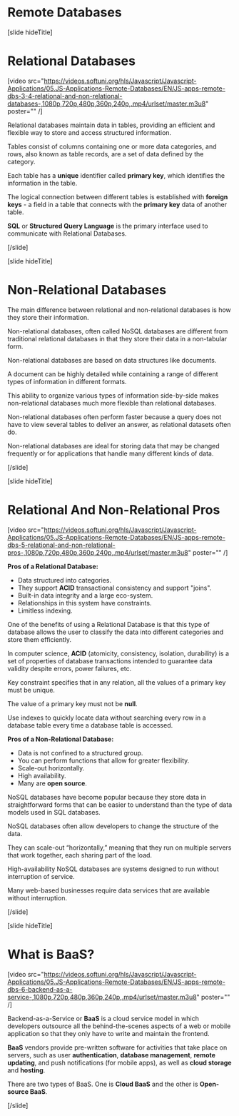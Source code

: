 # Remote Databases

[slide hideTitle]

# Relational Databases

[video src="https://videos.softuni.org/hls/Javascript/Javascript-Applications/05.JS-Applications-Remote-Databases/EN/JS-apps-remote-dbs-3-4-relational-and-non-relational-databases-,1080p,720p,480p,360p,240p,.mp4/urlset/master.m3u8" poster="" /]

Relational databases maintain data in tables, providing an efficient and flexible way to store and access structured information. 

Tables consist of columns containing one or more data categories, and rows, also known as table records, are a set of data defined by the category.

Each table has a **unique** identifier called **primary key**, which identifies the information in the table.

The logical connection between different tables is established with  **foreign keys** -  a field in a table that connects with the **primary key** data of another table.

**SQL** or **Structured Query Language** is the primary interface used to communicate with Relational Databases.

[/slide]

[slide hideTitle]

# Non-Relational Databases

The main difference between relational and non-relational databases is how they store their information.

Non-relational databases, often called NoSQL databases are different from traditional relational databases in that they store their data in a non-tabular form. 

Non-relational databases are based on data structures like documents. 

A document can be highly detailed while containing a range of different types of information in different formats. 

This ability to organize various types of information side-by-side makes non-relational databases much more flexible than relational databases.

Non-relational databases often perform faster because a query does not have to view several tables to deliver an answer, as relational datasets often do. 

Non-relational databases are ideal for storing data that may be changed frequently or for applications that handle many different kinds of data.

[/slide]

[slide hideTitle]

# Relational And Non-Relational Pros

[video src="https://videos.softuni.org/hls/Javascript/Javascript-Applications/05.JS-Applications-Remote-Databases/EN/JS-apps-remote-dbs-5-relational-and-non-relational-pros-,1080p,720p,480p,360p,240p,.mp4/urlset/master.m3u8" poster="" /]

**Pros of a Relational Database:**
- Data structured into categories.
- They support **ACID** transactional consistency and support "joins".
- Built-in data integrity and a large eco-system.
- Relationships in this system have constraints.
- Limitless indexing.

One of the benefits of using a Relational Database is that this type of database allows the user to classify the data into different categories and store them efficiently. 

In computer science, **ACID** (atomicity, consistency, isolation, durability) is a set of properties of database transactions intended to guarantee data validity despite errors, power failures, etc.

Key constraint specifies that in any relation, all the values of a primary key must be unique.

The value of a primary key must not be **null**.

Use indexes to quickly locate data without searching every row in a database table every time a database table is accessed.

**Pros of a Non-Relational Database:**
- Data is not confined to a structured group.
- You can perform functions that allow for greater flexibility.
- Scale-out horizontally.
- High availability.
- Many are **open source**.

NoSQL databases have become popular because they store data in straightforward forms that can be easier to understand than the type of data models used in SQL databases.

NoSQL databases often allow developers to change the structure of the data.

They can scale-out “horizontally,” meaning that they run on multiple servers that work together, each sharing part of the load.

High-availability NoSQL databases are systems designed to run without interruption of service. 

Many web-based businesses require data services that are available without interruption.

[/slide]

[slide hideTitle]

# What is BaaS?

[video src="https://videos.softuni.org/hls/Javascript/Javascript-Applications/05.JS-Applications-Remote-Databases/EN/JS-apps-remote-dbs-6-backend-as-a-service-,1080p,720p,480p,360p,240p,.mp4/urlset/master.m3u8" poster="" /]

Backend-as-a-Service or **BaaS** is a cloud service model in which developers outsource all the behind-the-scenes aspects of a web or mobile application so that they only have to write and maintain the frontend. 

**BaaS** vendors provide pre-written software for activities that take place on servers, such as user **authentication**, **database management**, **remote updating**, and push notifications (for mobile apps), as well as **cloud storage** and **hosting**.

There are two types of BaaS. One is **Cloud BaaS** and the other is **Open-source BaaS**.

[/slide]